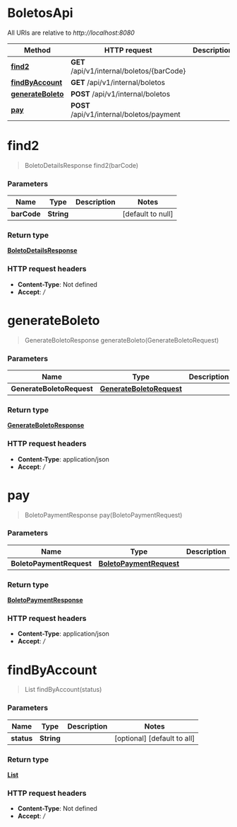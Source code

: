 # BoletosApi

All URIs are relative to *http://localhost:8080*

| Method                                             | HTTP request                               | Description |
|----------------------------------------------------|--------------------------------------------|-------------|
| [**find2**](BoletosApi.md#find2)                   | **GET** /api/v1/internal/boletos/{barCode} |             |
| [**findByAccount**](BoletosApi.md#findByAccount)   | **GET** /api/v1/internal/boletos           |             |
| [**generateBoleto**](BoletosApi.md#generateBoleto) | **POST** /api/v1/internal/boletos          |             |
| [**pay**](BoletosApi.md#pay)                       | **POST** /api/v1/internal/boletos/payment  |             |

<a name="find2"></a>

# **find2**

> BoletoDetailsResponse find2(barCode)

### Parameters

| Name        | Type       | Description | Notes             |
|-------------|------------|-------------|-------------------|
| **barCode** | **String** |             | [default to null] |

### Return type

[**BoletoDetailsResponse**](../Models/BoletoDetailsResponse.md)

### HTTP request headers

- **Content-Type**: Not defined
- **Accept**: */*

<a name="generateBoleto"></a>

# **generateBoleto**

> GenerateBoletoResponse generateBoleto(GenerateBoletoRequest)

### Parameters

| Name                      | Type                                                            | Description | Notes |
|---------------------------|-----------------------------------------------------------------|-------------|-------|
| **GenerateBoletoRequest** | [**GenerateBoletoRequest**](../Models/GenerateBoletoRequest.md) |             |       |

### Return type

[**GenerateBoletoResponse**](../Models/GenerateBoletoResponse.md)

### HTTP request headers

- **Content-Type**: application/json
- **Accept**: */*

<a name="pay"></a>

# **pay**

> BoletoPaymentResponse pay(BoletoPaymentRequest)

### Parameters

| Name                     | Type                                                          | Description | Notes |
|--------------------------|---------------------------------------------------------------|-------------|-------|
| **BoletoPaymentRequest** | [**BoletoPaymentRequest**](../Models/BoletoPaymentRequest.md) |             |       |

### Return type

[**BoletoPaymentResponse**](../Models/BoletoPaymentResponse.md)

### HTTP request headers

- **Content-Type**: application/json
- **Accept**: */*

<a name="findByAccount"></a>

# **findByAccount**

> List findByAccount(status)

### Parameters

| Name       | Type       | Description | Notes                       |
|------------|------------|-------------|-----------------------------|
| **status** | **String** |             | [optional] [default to all] |

### Return type

[**List**](../Models/BoletoResponse.md)

### HTTP request headers

- **Content-Type**: Not defined
- **Accept**: */*